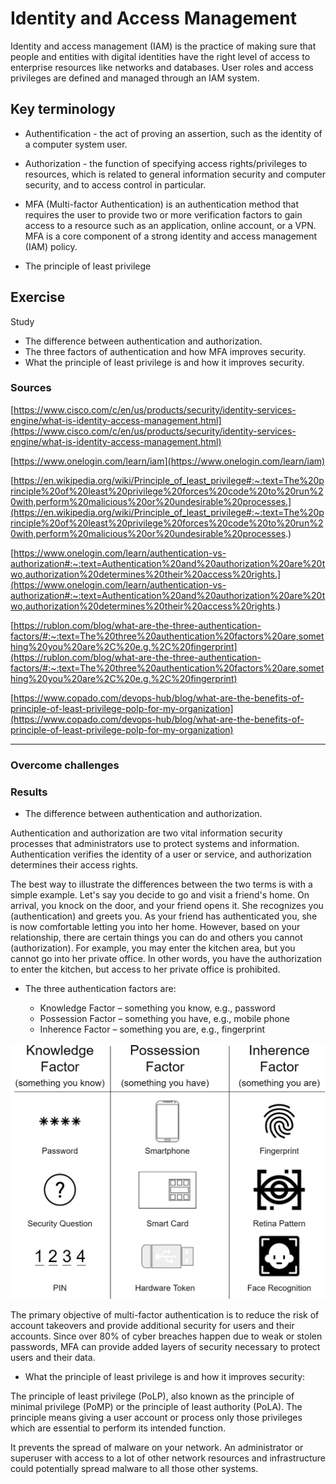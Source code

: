 # Identity and Access Management

Identity and access management (IAM) is the practice of making sure that people and entities with digital identities have the right level of access to enterprise resources like networks and databases. User roles and access privileges are defined and managed through an IAM system.

## Key terminology
- Authentification - the act of proving an assertion, such as the identity of a computer system user. 

- Authorization - the function of specifying access rights/privileges to resources, which is related to general information security and computer security, and to access control in particular.

- MFA (Multi-factor Authentication) is an authentication method that requires the user to provide two or more verification factors to gain access to a resource such as an application, online account, or a VPN. MFA is a core component of a strong identity and access management (IAM) policy.

- The principle of least privilege

## Exercise

Study
- The difference between authentication and authorization.
- The three factors of authentication and how MFA improves security.
- What the principle of least privilege is and how it improves security.



### Sources

[https://www.cisco.com/c/en/us/products/security/identity-services-engine/what-is-identity-access-management.html](https://www.cisco.com/c/en/us/products/security/identity-services-engine/what-is-identity-access-management.html)

[https://www.onelogin.com/learn/iam](https://www.onelogin.com/learn/iam)

[https://en.wikipedia.org/wiki/Principle_of_least_privilege#:~:text=The%20principle%20of%20least%20privilege%20forces%20code%20to%20run%20with,perform%20malicious%20or%20undesirable%20processes.](https://en.wikipedia.org/wiki/Principle_of_least_privilege#:~:text=The%20principle%20of%20least%20privilege%20forces%20code%20to%20run%20with,perform%20malicious%20or%20undesirable%20processes.)

[https://www.onelogin.com/learn/authentication-vs-authorization#:~:text=Authentication%20and%20authorization%20are%20two,authorization%20determines%20their%20access%20rights.](https://www.onelogin.com/learn/authentication-vs-authorization#:~:text=Authentication%20and%20authorization%20are%20two,authorization%20determines%20their%20access%20rights.)

[https://rublon.com/blog/what-are-the-three-authentication-factors/#:~:text=The%20three%20authentication%20factors%20are,something%20you%20are%2C%20e.g.%2C%20fingerprint](https://rublon.com/blog/what-are-the-three-authentication-factors/#:~:text=The%20three%20authentication%20factors%20are,something%20you%20are%2C%20e.g.%2C%20fingerprint)

[https://www.copado.com/devops-hub/blog/what-are-the-benefits-of-principle-of-least-privilege-polp-for-my-organization](https://www.copado.com/devops-hub/blog/what-are-the-benefits-of-principle-of-least-privilege-polp-for-my-organization)

****

### Overcome challenges


### Results
- The difference between authentication and authorization.

Authentication and authorization are two vital information security processes that administrators use to protect systems and information. Authentication verifies the identity of a user or service, and authorization determines their access rights.

The best way to illustrate the differences between the two terms is with a simple example. Let's say you decide to go and visit a friend's home. On arrival, you knock on the door, and your friend opens it. She recognizes you (authentication) and greets you. As your friend has authenticated you, she is now comfortable letting you into her home. However, based on your relationship, there are certain things you can do and others you cannot (authorization). For example, you may enter the kitchen area, but you cannot go into her private office. In other words, you have the authorization to enter the kitchen, but access to her private office is prohibited.

 - The three authentication factors are:

    - Knowledge Factor – something you know, e.g., password
    - Possession Factor – something you have, e.g., mobile phone
    - Inherence Factor – something you are, e.g., fingerprint

![image](/00_includes/sec_03.png)
    
The primary objective of multi-factor authentication is to reduce the risk of account takeovers and provide additional security for users and their accounts. Since over 80% of cyber breaches happen due to weak or stolen passwords, MFA can provide added layers of security necessary to protect users and their data.

- What the principle of least privilege is and how it improves security:

The principle of least privilege (PoLP), also known as the principle of minimal privilege (PoMP) or the principle of least authority (PoLA). The principle means giving a user account or process only those privileges which are essential to perform its intended function.

It prevents the spread of malware on your network. An administrator or superuser with access to a lot of other network resources and infrastructure could potentially spread malware to all those other systems.